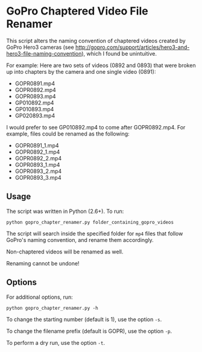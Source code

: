 GoPro Chaptered Video File Renamer
==================================

This script alters the naming convention of chaptered videos created by GoPro
Hero3 cameras (see
http://gopro.com/support/articles/hero3-and-hero3-file-naming-convention),
which I found be unintuitive. 

For example:
Here are two sets of videos (0892 and 0893) that were broken up into chapters by
the camera and one single video (0891):
 * GOPR0891.mp4
 * GOPR0892.mp4
 * GOPR0893.mp4
 * GP010892.mp4
 * GP010893.mp4
 * GP020893.mp4

I would prefer to see GP010892.mp4 to come after GOPR0892.mp4. For example,
files could be renamed as the following:
 * GOPR0891_1.mp4
 * GOPR0892_1.mp4
 * GOPR0892_2.mp4
 * GOPR0893_1.mp4
 * GOPR0893_2.mp4
 * GOPR0893_3.mp4

Usage
-----

The script was written in Python (2.6+). To run:

~~~~
python gopro_chapter_renamer.py folder_containing_gopro_videos
~~~~

The script will search inside the specified folder for `mp4` files that follow
GoPro's naming convention, and rename them accordingly.

Non-chaptered videos will be renamed as well.

Renaming cannot be undone!

Options
-------

For additional options, run:

~~~~
python gopro_chapter_renamer.py -h
~~~~

To change the starting number (default is 1), use the option `-s`.

To change the filename prefix (default is GOPR), use the option `-p`.

To perform a dry run, use the option `-t`.
